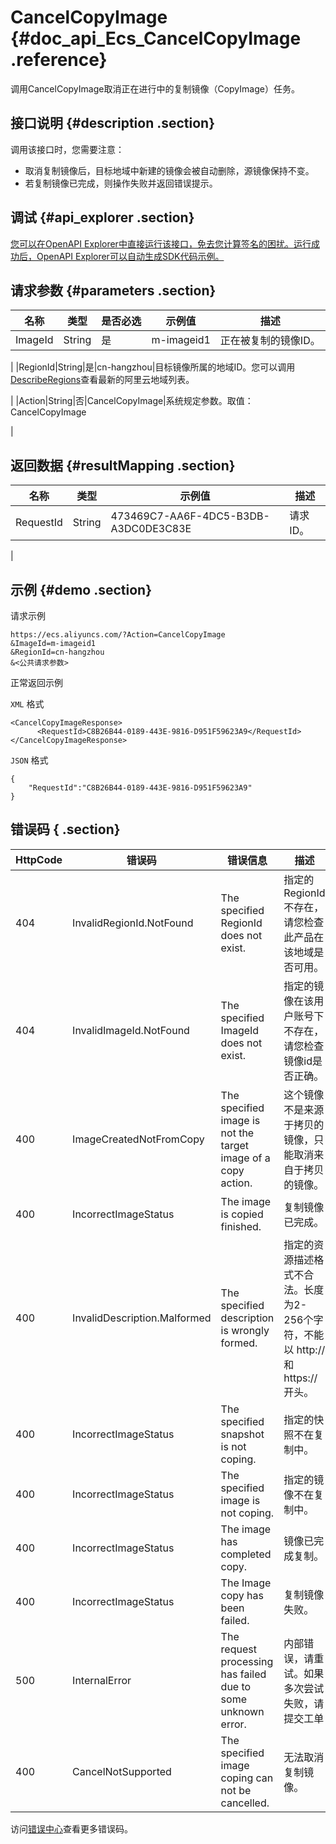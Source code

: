 # CancelCopyImage {#doc_api_Ecs_CancelCopyImage .reference}

调用CancelCopyImage取消正在进行中的复制镜像（CopyImage）任务。

## 接口说明 {#description .section}

调用该接口时，您需要注意：

-   取消复制镜像后，目标地域中新建的镜像会被自动删除，源镜像保持不变。
-   若复制镜像已完成，则操作失败并返回错误提示。

## 调试 {#api_explorer .section}

[您可以在OpenAPI Explorer中直接运行该接口，免去您计算签名的困扰。运行成功后，OpenAPI Explorer可以自动生成SDK代码示例。](https://api.aliyun.com/#product=Ecs&api=CancelCopyImage&type=RPC&version=2014-05-26)

## 请求参数 {#parameters .section}

|名称|类型|是否必选|示例值|描述|
|--|--|----|---|--|
|ImageId|String|是|m-imageid1|正在被复制的镜像ID。

 |
|RegionId|String|是|cn-hangzhou|目标镜像所属的地域ID。您可以调用[DescribeRegions](~~25609~~)查看最新的阿里云地域列表。

 |
|Action|String|否|CancelCopyImage|系统规定参数。取值：CancelCopyImage

 |

## 返回数据 {#resultMapping .section}

|名称|类型|示例值|描述|
|--|--|---|--|
|RequestId|String|473469C7-AA6F-4DC5-B3DB-A3DC0DE3C83E|请求ID。

 |

## 示例 {#demo .section}

请求示例

``` {#request_demo}
https://ecs.aliyuncs.com/?Action=CancelCopyImage
&ImageId=m-imageid1
&RegionId=cn-hangzhou
&<公共请求参数>
```

正常返回示例

`XML` 格式

``` {#xml_return_success_demo}
<CancelCopyImageResponse>
      <RequestId>C8B26B44-0189-443E-9816-D951F59623A9</RequestId>
</CancelCopyImageResponse>
```

`JSON` 格式

``` {#json_return_success_demo}
{
	"RequestId":"C8B26B44-0189-443E-9816-D951F59623A9"
}
```

## 错误码 { .section}

|HttpCode|错误码|错误信息|描述|
|--------|---|----|--|
|404|InvalidRegionId.NotFound|The specified RegionId does not exist.|指定的 RegionId 不存在，请您检查此产品在该地域是否可用。|
|404|InvalidImageId.NotFound|The specified ImageId does not exist.|指定的镜像在该用户账号下不存在，请您检查镜像id是否正确。|
|400|ImageCreatedNotFromCopy|The specified image is not the target image of a copy action.|这个镜像不是来源于拷贝的镜像，只能取消来自于拷贝的镜像。|
|400|IncorrectImageStatus|The image is copied finished.|复制镜像已完成。|
|400|InvalidDescription.Malformed|The specified description is wrongly formed.|指定的资源描述格式不合法。长度为2-256个字符，不能以 http:// 和 https:// 开头。|
|400|IncorrectImageStatus|The specified snapshot is not coping.|指定的快照不在复制中。|
|400|IncorrectImageStatus|The specified image is not coping.|指定的镜像不在复制中。|
|400|IncorrectImageStatus|The image has completed copy.|镜像已完成复制。|
|400|IncorrectImageStatus|The Image copy has been failed.|复制镜像失败。|
|500|InternalError|The request processing has failed due to some unknown error.|内部错误，请重试。如果多次尝试失败，请提交工单|
|400|CancelNotSupported|The specified image coping can not be cancelled.|无法取消复制镜像。|

访问[错误中心](https://error-center.aliyun.com/status/product/Ecs)查看更多错误码。

